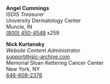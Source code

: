 ` `  
` `  
__Angel Cummings__  
_ISDIS Treasurer_  
University Dermatology Center  
Muncie, IN  
[(800) 450-4548](tel:8004504548) x259
` `  
` `  
__Nick Kurtansky__  
_Website Content Administrator_  
[support@isic-archive.com](mailto:support@isic-archive.com)  
Memorial Sloan Kettering Cancer Center  
New York, NY  
[646-608-2376](tel:6466082376)
` `  
` `  
